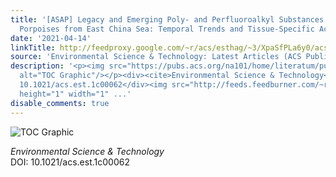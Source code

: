 ```yaml
---
title: '[ASAP] Legacy and Emerging Poly- and Perfluoroalkyl Substances in Finless
  Porpoises from East China Sea: Temporal Trends and Tissue-Specific Accumulation'
date: '2021-04-14'
linkTitle: http://feedproxy.google.com/~r/acs/esthag/~3/XpaSfPLa6y0/acs.est.1c00062
source: 'Environmental Science & Technology: Latest Articles (ACS Publications)'
description: '<p><img src="https://pubs.acs.org/na101/home/literatum/publisher/achs/journals/content/esthag/0/esthag.ahead-of-print/acs.est.1c00062/20210414/images/medium/es1c00062_0004.gif"
  alt="TOC Graphic"/></p><div><cite>Environmental Science & Technology</cite></div><div>DOI:
  10.1021/acs.est.1c00062</div><img src="http://feeds.feedburner.com/~r/acs/esthag/~4/XpaSfPLa6y0"
  height="1" width="1" ...'
disable_comments: true
---
```

<p><img src="https://pubs.acs.org/na101/home/literatum/publisher/achs/journals/content/esthag/0/esthag.ahead-of-print/acs.est.1c00062/20210414/images/medium/es1c00062_0004.gif" alt="TOC Graphic"/></p><div><cite>Environmental Science & Technology</cite></div><div>DOI: 10.1021/acs.est.1c00062</div><img src="http://feeds.feedburner.com/~r/acs/esthag/~4/XpaSfPLa6y0" height="1" width="1" ...